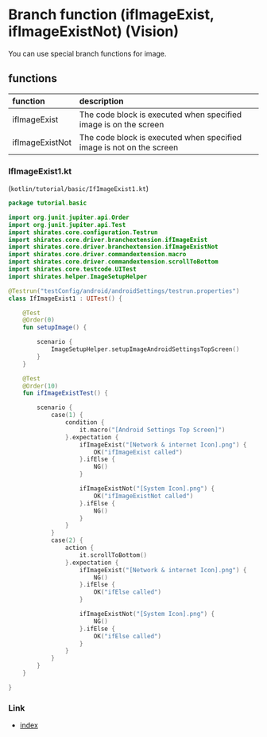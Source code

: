 # Branch function (ifImageExist, ifImageExistNot) (Vision)

You can use special branch functions for image.

## functions

| function        | description                                                          |
|:----------------|:---------------------------------------------------------------------|
| ifImageExist    | The code block is executed when specified image is on the screen     |
| ifImageExistNot | The code block is executed when specified image is not on the screen |

### IfImageExist1.kt

(`kotlin/tutorial/basic/IfImageExist1.kt`)

```kotlin
package tutorial.basic

import org.junit.jupiter.api.Order
import org.junit.jupiter.api.Test
import shirates.core.configuration.Testrun
import shirates.core.driver.branchextension.ifImageExist
import shirates.core.driver.branchextension.ifImageExistNot
import shirates.core.driver.commandextension.macro
import shirates.core.driver.commandextension.scrollToBottom
import shirates.core.testcode.UITest
import shirates.helper.ImageSetupHelper

@Testrun("testConfig/android/androidSettings/testrun.properties")
class IfImageExist1 : UITest() {

    @Test
    @Order(0)
    fun setupImage() {

        scenario {
            ImageSetupHelper.setupImageAndroidSettingsTopScreen()
        }
    }

    @Test
    @Order(10)
    fun ifImageExistTest() {

        scenario {
            case(1) {
                condition {
                    it.macro("[Android Settings Top Screen]")
                }.expectation {
                    ifImageExist("[Network & internet Icon].png") {
                        OK("ifImageExist called")
                    }.ifElse {
                        NG()
                    }

                    ifImageExistNot("[System Icon].png") {
                        OK("ifImageExistNot called")
                    }.ifElse {
                        NG()
                    }
                }
            }
            case(2) {
                action {
                    it.scrollToBottom()
                }.expectation {
                    ifImageExist("[Network & internet Icon].png") {
                        NG()
                    }.ifElse {
                        OK("ifElse called")
                    }

                    ifImageExistNot("[System Icon].png") {
                        NG()
                    }.ifElse {
                        OK("ifElse called")
                    }
                }
            }
        }
    }

}
```

### Link

- [index](../../../../index.md)

